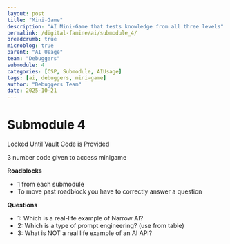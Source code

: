 ```yaml
---
layout: post
title: "Mini-Game"
description: "AI Mini-Game that tests knowledge from all three levels"
permalink: /digital-famine/ai/submodule_4/
breadcrumb: true
microblog: true
parent: "AI Usage"
team: "Debuggers"
submodule: 4
categories: [CSP, Submodule, AIUsage]
tags: [ai, debuggers, mini-game]
author: "Debuggers Team"
date: 2025-10-21
---
```


# Submodule 4

Locked Until Vault Code is Provided

 3 number code given to access minigame

**Roadblocks**
- 1 from each submodule
- To move past roadblock you have to correctly answer a question

**Questions**
- 1: Which is a real-life example of Narrow AI?
- 2: Which is a type of prompt engineering? (use from table)
- 3: What is NOT a real life example of an AI API?